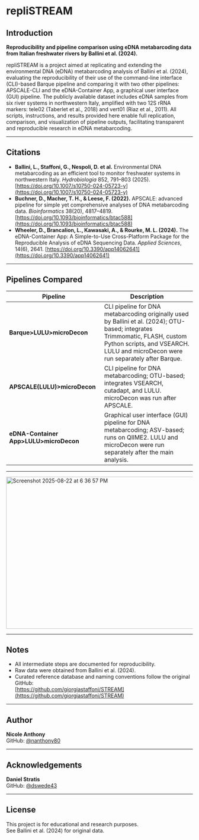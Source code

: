 # repliSTREAM

## Introduction

**Reproducibility and pipeline comparison using eDNA metabarcoding data from Italian freshwater rivers by Ballini et al. (2024).**

repliSTREAM is a project aimed at replicating and extending the environmental DNA (eDNA) metabarcoding analysis of Ballini et al. (2024), evaluating the reproducibility of their use of the command-line interface (CLI)-based Barque pipeline and comparing it with two other pipelines: APSCALE-CLI and the eDNA-Container App, a graphical user interface (GUI) pipeline. The publicly available dataset includes eDNA samples from six river systems in northwestern Italy, amplified with two 12S rRNA markers: tele02 (Taberlet et al., 2018) and vert01 (Riaz et al., 2011). All scripts, instructions, and results provided here enable full replication, comparison, and visualization of pipeline outputs, facilitating transparent and reproducible research in eDNA metabarcoding.

---

## Citations

- **Ballini, L., Staffoni, G., Nespoli, D. et al.** Environmental DNA metabarcoding as an efficient tool to monitor freshwater systems in northwestern Italy. *Hydrobiologia* 852, 791–803 (2025). [https://doi.org/10.1007/s10750-024-05723-y](https://doi.org/10.1007/s10750-024-05723-y)
- **Buchner, D., Macher, T. H., & Leese, F. (2022).** APSCALE: advanced pipeline for simple yet comprehensive analyses of DNA metabarcoding data. *Bioinformatics* 38(20), 4817–4819. [https://doi.org/10.1093/bioinformatics/btac588](https://doi.org/10.1093/bioinformatics/btac588)
- **Wheeler, D., Brancalion, L., Kawasaki, A., & Rourke, M. L. (2024).** The eDNA-Container App: A Simple-to-Use Cross-Platform Package for the Reproducible Analysis of eDNA Sequencing Data. *Applied Sciences*, 14(6), 2641. [https://doi.org/10.3390/app14062641](https://doi.org/10.3390/app14062641)

---

## Pipelines Compared

| Pipeline                | Description                                                                                 |
|-------------------------|---------------------------------------------------------------------------------------------|
| **Barque>LULU>microDecon**              | CLI pipeline for DNA metabarcoding originally used by Ballini et al. (2024); OTU-based; integrates Trimmomatic, FLASH, custom Python scripts, and VSEARCH. LULU and microDecon were run separately after Barque. |
| **APSCALE(LULU)>microDecon**      | CLI pipeline for DNA metabarcoding; OTU-based; integrates VSEARCH, cutadapt, and LULU. microDecon was run after APSCALE. |
| **eDNA-Container App>LULU>microDecon**  | Graphical user interface (GUI) pipeline for DNA metabarcoding; ASV-based; runs on QIIME2. LULU and microDecon were run separately after the main analysis. |

---
<img width="590" height="409" alt="Screenshot 2025-08-22 at 6 36 57 PM" src="https://github.com/user-attachments/assets/36fba23f-0e82-443f-ac57-4c78f00fc746" />


---

## Notes

- All intermediate steps are documented for reproducibility.
- Raw data were obtained from Ballini et al. (2024).
- Curated reference database and naming conventions follow the original GitHub:  
  [https://github.com/giorgiastaffoni/STREAM](https://github.com/giorgiastaffoni/STREAM)

---

## Author

**Nicole Anthony**  
GitHub: [@nanthony80](https://github.com/nanthony80)

---

## Acknowledgements

**Daniel Stratis**  
GitHub: [@dswede43](https://github.com/dswede43)

---

## License

This project is for educational and research purposes.  
See Ballini et al. (2024) for original data.

